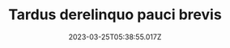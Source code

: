 ---
title: "Tardus derelinquo pauci brevis"
date: 2023-03-25T05:38:55.017Z
permalink: "/tardus-derelinquo-pauci-brevis/"
---